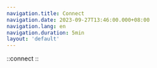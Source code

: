 ```yaml
---
navigation.title: Connect
navigation.date: 2023-09-27T13:46:00.000+08:00
navigation.lang: en
navigation.duration: 5min
layout: 'default'
---
```


::connect
::
